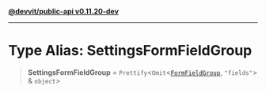 [**@devvit/public-api v0.11.20-dev**](../README.md)

---

# Type Alias: SettingsFormFieldGroup

> **SettingsFormFieldGroup** = `Prettify`\<`Omit`\<[`FormFieldGroup`](FormFieldGroup.md), `"fields"`\> & `object`\>
